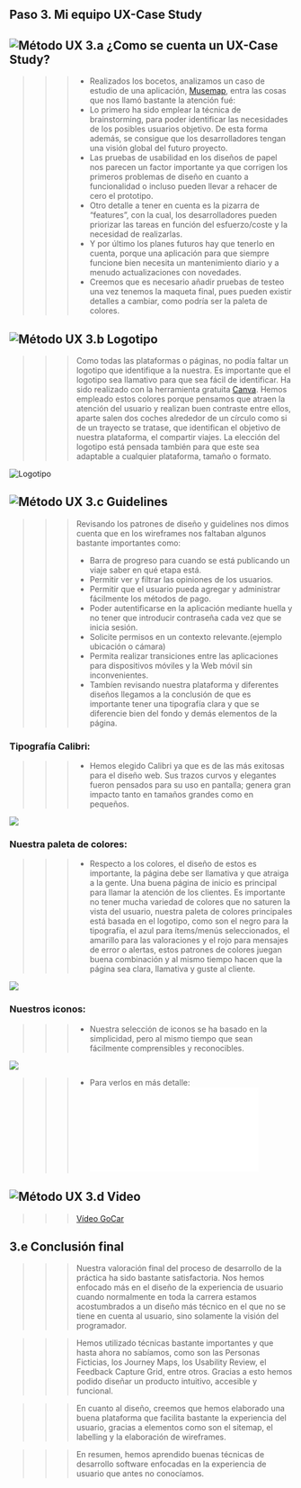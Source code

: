 ## Paso 3. Mi equipo UX-Case Study

![Método UX](../img/moodboard.png) 3.a ¿Como se cuenta un UX-Case Study?
-----

>>> - Realizados los bocetos, analizamos un caso de estudio de una aplicación, [Musemap](https://blog.prototypr.io/musemap-street-art-app-ux-case-study-9bec6a99823b), entra las cosas que nos llamó bastante la atención fué:
>>> - Lo primero ha sido emplear la técnica de brainstorming, para poder identificar las necesidades de los posibles usuarios objetivo. De esta forma además, se consigue que los desarrolladores tengan una visión global del futuro proyecto.
>>> - Las pruebas de usabilidad en los diseños de papel nos parecen un factor importante ya que corrigen los primeros problemas de diseño en cuanto a funcionalidad o incluso pueden llevar a rehacer de cero el prototipo.
>>> - Otro detalle a tener en cuenta es la pizarra de “features”, con la cual, los desarrolladores pueden priorizar las tareas en función del esfuerzo/coste y la necesidad de realizarlas.
>>> - Y por último los planes futuros hay que tenerlo en cuenta, porque una aplicación para que siempre funcione bien necesita un mantenimiento diario y a menudo actualizaciones con novedades.
>>> - Creemos que es necesario añadir pruebas de testeo una vez tenemos la maqueta final, pues pueden existir detalles a cambiar, como podría ser la paleta de colores.


![Método UX](../img/landing-page.png)  3.b Logotipo
----
>>> Como todas las plataformas o páginas, no podía faltar un logotipo que identifique a la nuestra. Es importante que el logotipo sea llamativo para que sea fácil de identificar. Ha sido realizado con la herramienta gratuita [Canva](https://www.canva.com/). Hemos empleado estos colores porque pensamos que atraen la atención del usuario y realizan buen contraste entre ellos, aparte salen dos coches alrededor de un círculo como si de un trayecto se tratase, que identifican el objetivo de nuestra plataforma, el compartir viajes. La elección del logotipo está pensada también para que este sea adaptable a cualquier plataforma, tamaño o formato.

![Logotipo](./LogoGoCar1.png)

![Método UX](../img/guidelines.png) 3.c Guidelines
----
>>> Revisando los patrones de diseño y guidelines nos dimos cuenta que en los wireframes nos faltaban algunos bastante importantes como:
>>> - Barra de progreso para cuando se está publicando un viaje saber en qué etapa está.
>>> - Permitir ver y filtrar las opiniones de los usuarios.
>>> - Permitir que el usuario pueda agregar y administrar fácilmente los métodos de pago.
>>> - Poder autentificarse en la aplicación mediante huella y no tener que introducir contraseña cada vez que se inicia sesión.
>>> - Solicite permisos en un contexto relevante.(ejemplo ubicación o cámara)
>>> - Permita realizar transiciones entre las aplicaciones para dispositivos móviles y la Web móvil sin inconvenientes.
>>> - Tambíen revisando nuestra plataforma y diferentes diseños llegamos a la conclusión de que es importante tener una tipografía clara y que se diferencie bien del fondo y demás elementos de la página.

### Tipografía Calibri:

>>> - Hemos elegido Calibri ya que es de las más exitosas para el diseño web. Sus trazos curvos y elegantes fueron pensados para su uso en pantalla; genera gran impacto tanto en tamaños grandes como en pequeños. 

![](./calibri.png)

### Nuestra paleta de colores:

>>> - Respecto a los colores, el diseño de estos es importante, la página debe ser llamativa y que atraiga a la gente. Una buena página de inicio es principal para llamar la atención de los clientes. Es importante no tener mucha variedad de colores que no saturen la vista del usuario, nuestra paleta de colores principales está basada en el logotipo, como son el negro para la tipografía, el azul para ítems/menús seleccionados, el amarillo para las valoraciones y el rojo para mensajes de error o alertas, estos patrones de colores juegan buena combinación y al mismo tiempo hacen que la página sea clara, llamativa y guste al cliente.

![](./paleta.png)

### Nuestros iconos:

>>> - Nuestra selección de iconos se ha basado en la simplicidad, pero al mismo tiempo que sean fácilmente comprensibles y reconocibles.

![](./iconos.JPG)

>>> - Para verlos en más detalle: ![Iconos](./iconos.pdf)

![Método UX](../img/mockup.png)  3.d Video
----

>>> [Vídeo GoCar](https://drive.google.com/file/d/1dU2-6EOmq3W4CH8C0_J7XcbQP1Xvgw79/preview)

3.e Conclusión final
----
>>> Nuestra valoración final del proceso de desarrollo de la práctica ha sido bastante satisfactoria. Nos hemos enfocado más en el diseño de la experiencia de usuario cuando normalmente en toda la carrera estamos acostumbrados a un diseño más técnico en el que no se tiene en cuenta al usuario, sino solamente la visión del programador.

>>> Hemos utilizado técnicas bastante importantes y que hasta ahora no sabíamos, como son las Personas Ficticias, los Journey Maps, los Usability Review, el Feedback Capture Grid, entre otros. Gracias a esto hemos podido diseñar un producto intuitivo, accesible y funcional.

>>> En cuanto al diseño, creemos que hemos elaborado una buena plataforma que facilita bastante la experiencia del usuario, gracias a elementos como son el sitemap, el labelling y la elaboración de wireframes.

>>> En resumen, hemos aprendido buenas técnicas de desarrollo software enfocadas en la experiencia de usuario que antes no conocíamos.


